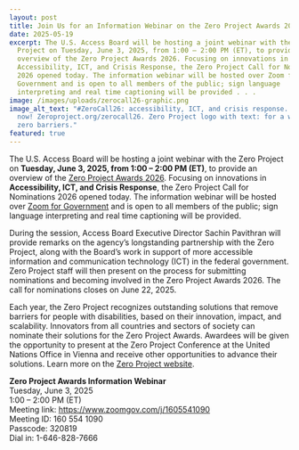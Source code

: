 ```yaml
---
layout: post
title: Join Us for an Information Webinar on the Zero Project Awards 2026
date: 2025-05-19
excerpt: The U.S. Access Board will be hosting a joint webinar with the Zero
  Project on Tuesday, June 3, 2025, from 1:00 – 2:00 PM (ET), to provide an
  overview of the Zero Project Awards 2026. Focusing on innovations in
  Accessibility, ICT, and Crisis Response, the Zero Project Call for Nominations
  2026 opened today. The information webinar will be hosted over Zoom for
  Government and is open to all members of the public; sign language
  interpreting and real time captioning will be provided . . .
image: /images/uploads/zerocall26-graphic.png
image_alt_text: "#ZeroCall26: accessibility, ICT, and crisis response. Nominate
  now! Zeroproject.org/zerocall26. Zero Project logo with text: for a world with
  zero barriers."
featured: true
---
```

The U.S. Access Board will be hosting a joint webinar with the Zero Project on **Tuesday, June 3, 2025, from 1:00 – 2:00 PM (ET)**, to provide an overview of the [Zero Project Awards 2026](https://zeroproject.org/research/zero-project-call-for-nominations-2026). Focusing on innovations in **Accessibility, ICT, and Crisis Response**, the Zero Project Call for Nominations 2026 opened today. The information webinar will be hosted over [Zoom for Government](https://www.zoomgov.com/j/1605541090) and is open to all members of the public; sign language interpreting and real time captioning will be provided.

During the session, Access Board Executive Director Sachin Pavithran will provide remarks on the agency’s longstanding partnership with the Zero Project, along with the Board’s work in support of more accessible information and communication technology (ICT) in the federal government. Zero Project staff will then present on the process for submitting nominations and becoming involved in the Zero Project Awards 2026. The call for nominations closes on June 22, 2025.

Each year, the Zero Project recognizes outstanding solutions that remove barriers for people with disabilities, based on their innovation, impact, and scalability. Innovators from all countries and sectors of society can nominate their solutions for the Zero Project Awards. Awardees will be given the opportunity to present at the Zero Project Conference at the United Nations Office in Vienna and receive other opportunities to advance their solutions. Learn more on the [Zero Project website](https://zeroproject.org/).

**Zero Project Awards Information Webinar**\
Tuesday, June 3, 2025\
1:00 – 2:00 PM (ET)\
Meeting link: <https://www.zoomgov.com/j/1605541090>\
Meeting ID: 160 554 1090\
Passcode: 320819\
Dial in: 1-646-828-7666
